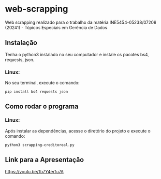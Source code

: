 # web-scrapping
Web scrapping realizado para o trabalho da matéria INE5454-05238/07208 (20241) - Tópicos Especiais em Gerência de Dados

## Instalação
Tenha o python3 instalado no seu computador e instale os pacotes bs4, requests, json.

**<h3>Linux:</h3>**
No seu terminal, execute o comando:<br/>

<code>pip install bs4 requests json</code> 

## Como rodar o programa
**<h3>Linux:</h3>**
Após instalar as dependências, acesse o diretório do projeto e execute o comando:<br/>

<code>python3 scrapping-creditoreal.py</code> 
## Link para a Apresentação
https://youtu.be/1b7Y4er1u7A
